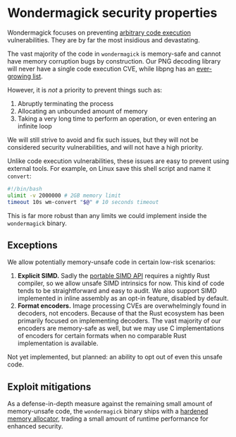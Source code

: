 # Wondermagick security properties

Wondermagick focuses on preventing [arbitrary code execution](https://en.wikipedia.org/wiki/Arbitrary_code_execution) vulnerabilities. They are by far the most insidious and devastating.

The vast majority of the code in `wondermagick` is memory-safe and cannot have memory corruption bugs by construction. Our PNG decoding library will never have a single code execution CVE, while libpng has an [ever-growing list](https://cve.mitre.org/cgi-bin/cvekey.cgi?keyword=libpng).

However, it is *not* a priority to prevent things such as:

1. Abruptly terminating the process
1. Allocating an unbounded amount of memory
1. Taking a very long time to perform an operation, or even entering an infinite loop

We will still strive to avoid and fix such issues, but they will not be considered security vulnerabilities, and will not have a high priority.

Unlike code execution vulnerabilities, these issues are easy to prevent using external tools. For example, on Linux save this shell script and name it `convert`:

```bash
#!/bin/bash
ulimit -v 2000000 # 2GB memory limit
timeout 10s wm-convert "$@" # 10 seconds timeout
```

This is far more robust than any limits we could implement inside the `wondermagick` binary.

## Exceptions

We allow potentially memory-unsafe code in certain low-risk scenarios:

1. **Explicit SIMD.** Sadly the [portable SIMD API](https://doc.rust-lang.org/stable/std/simd/index.html) requires a nightly Rust compiler, so we allow unsafe SIMD intrinsics for now. This kind of code tends to be straightforward and easy to audit. We also support SIMD implemented in inline assembly as an opt-in feature, disabled by default.
1. **Format encoders.** Image processing CVEs are overwhelmingly found in decoders, not encoders. Because of that the Rust ecosystem has been primarily focused on implementing decoders. The vast majority of our encoders are memory-safe as well, but we may use C implementations of encoders for certain formats when no comparable Rust implementation is available.

Not yet implemented, but planned: an ability to opt out of even this unsafe code.

## Exploit mitigations

As a defense-in-depth measure against the remaining small amount of memory-unsafe code, the `wondermagick` binary ships with a [hardened memory allocator](https://github.com/microsoft/mimalloc?tab=readme-ov-file#secure-mode), trading a small amount of runtime performance for enhanced security.
